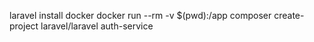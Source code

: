laravel install docker
docker run --rm -v $(pwd):/app composer create-project laravel/laravel auth-service

